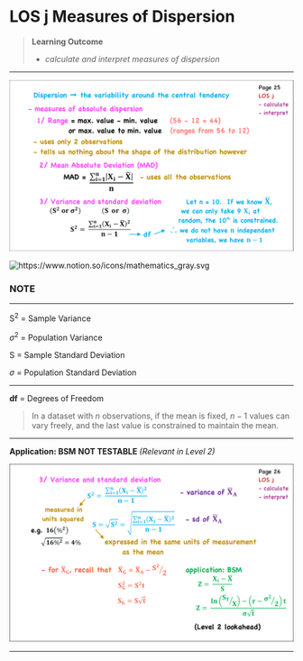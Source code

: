 # LOS j Measures of Dispersion

> **Learning Outcome**
> 
> - *calculate and interpret measures of dispersion*

---

![Screenshot (108).png](LOS%20j%20Measures%20of%20Dispersion%201762adf9873a80538b0ccd75ea2c2eba/Screenshot_(108).png)

<aside>
<img src="https://www.notion.so/icons/mathematics_gray.svg" alt="https://www.notion.so/icons/mathematics_gray.svg" width="40px" />

### NOTE

---

$\text{S}^2$ = Sample Variance

$\sigma^2$ = Population Variance

$\text{S}$ = Sample Standard Deviation

$\sigma$ = Population Standard Deviation

---

**df** = Degrees of Freedom

> In a dataset with $n$ observations, if the mean is fixed, $n−1$ values can vary freely, and the last value is constrained to maintain the mean.
> 
</aside>

---

**Application: BSM** **NOT TESTABLE** *(Relevant in Level 2)*

![Screenshot (109).png](LOS%20j%20Measures%20of%20Dispersion%201762adf9873a80538b0ccd75ea2c2eba/Screenshot_(109).png)

---